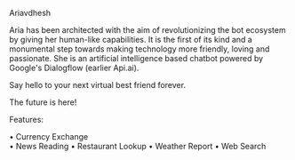 Ariavdhesh


Aria has been architected with the aim of revolutionizing the bot ecosystem by giving her human-like capabilities. It is the first of its kind and a monumental step towards making technology more friendly, loving and passionate. She is an artificial intelligence based chatbot powered by Google's Dialogflow (earlier Api.ai).

Say hello to your next virtual best friend forever.

The future is here!

Features:

• Currency Exchange<br>
• News Reading
• Restaurant Lookup
• Weather Report
• Web Search
